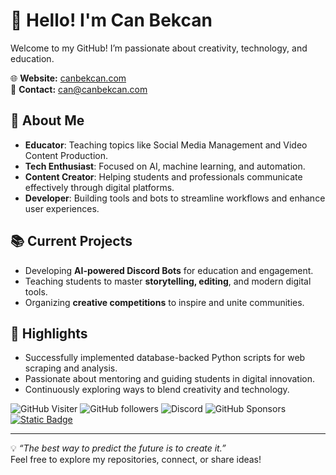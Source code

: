 # 👋 Hello! I'm Can Bekcan  

Welcome to my GitHub! I’m passionate about creativity, technology, and education.  

🌐 **Website:** [canbekcan.com](https://canbekcan.com)  
📧 **Contact:** [can@canbekcan.com](mailto:can@canbekcan.com)  


## 🚀 About Me  
- **Educator**: Teaching topics like Social Media Management and Video Content Production.  
- **Tech Enthusiast**: Focused on AI, machine learning, and automation.  
- **Content Creator**: Helping students and professionals communicate effectively through digital platforms.  
- **Developer**: Building tools and bots to streamline workflows and enhance user experiences.  

## 📚 Current Projects  
- Developing **AI-powered Discord Bots** for education and engagement.  
- Teaching students to master **storytelling, editing**, and modern digital tools.  
- Organizing **creative competitions** to inspire and unite communities.  

## 🌟 Highlights  
- Successfully implemented database-backed Python scripts for web scraping and analysis.  
- Passionate about mentoring and guiding students in digital innovation.  
- Continuously exploring ways to blend creativity and technology.  


![GitHub Visiter](https://visitor-badge.laobi.icu/badge?page_id=canbekcan&left_text=Ziyaret%C3%A7i)
![GitHub followers](https://img.shields.io/github/followers/canbekcan?style=flat&label=Takip%C3%A7i)
![Discord](https://img.shields.io/discord/705088905292152852?style=flat&label=Aktif&cacheSeconds=1000)
![GitHub Sponsors](https://img.shields.io/github/sponsors/canbekcan?style=flat&label=Destekçi)
[![Static Badge](https://img.shields.io/badge/-Destekle-ffff00?style=flat&label=%E2%98%95%EF%B8%8F)](https://www.buymeacoffee.com/canbekcan)

---

💡 _“The best way to predict the future is to create it.”_  
Feel free to explore my repositories, connect, or share ideas!
